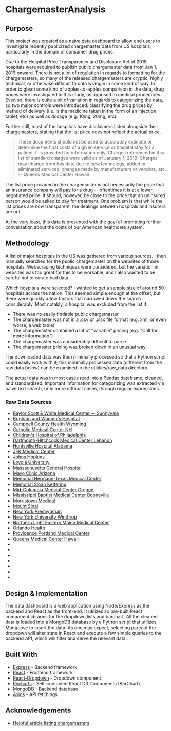 # ChargemasterAnalysis

## Purpose

This project was created as a naive data dashboard to allow end users to investigate recently publicized chargemaster data from US hospitals, particularly in the domain of consumer drug prices. 

Due to the Hospital Price Transparency and Disclosure Act of 2018, hospitals were required to publish public chargemaster data from Jan 1, 2019 onward. There is not a lot of regulation in regards to formatting for the chargemasters, so many of the released chargemasters are cryptic, highly technical, or otherwise difficult to data wrangle in some kind of way. In order to glean some kind of apples-to-apples comparison in the data, drug prices were investigated in this study, as opposed to medical procedures. Even so, there is quite a bit of variation in regards to categorizing the data, so two major controls were introduced: classifying the drug prices by method of delivery (i.e. is the medicine taken in the form of an injection, tablet, etc) as well as dosage (e.g. 10mg, 20mg, etc).

Further still, most of the hospitals have disclaimers listed alongside their chargemasters, stating that the list price does not reflect the actual price. 

>These documents should not be used to accurately estimate or determine the final costs of a given service or hospital stay for a patient. It is provided for information only. Charges referenced in this list of standard charges were valid as of January 1, 2019. Charges may change from this date due to new technology, added or eliminated services, changes made by manufacturers or vendors, etc. -- Queens Medical Center Hawaii

The list price provided in the chargemaster is not necessarily the price that an insurance company will pay for a drug -- oftentimes it is at a lower, negotiated price. It should, however, be close to the price that an uninsured person would be asked to pay for treatment. One problem is that while the list prices are now transparent, the dealings between hospitals and insurers are not.

At the very least, this data is presented with the goal of prompting further conversation about the costs of our American healthcare system.

## Methodology

A list of major hospitals in the US was gathered from various sources. I then manually searched for the public chargemaster on the websites of those hospitals. Webscraping techniques were considered, but the variation in websites was too great for this to be workable, and I also wanted to be careful not to curate bad data.

Which hospitals were selected? I wanted to get a sample size of around 50 hospitals across the nation. This seemed simple enough at the offset, but there were quickly a few factors that narrowed down the search considerably. Most notably, a hospital was excluded from the list if:

* There was no easily findable public chargemaster
* The chargemaster was not in a .csv or .xlsx file format (e.g. xml, or even worse, a web table)
* The chargemaster contained a lot of "variable" pricing (e.g. "Call for more information")
* The chargemaster was considerably difficult to parse
* The chargemaster pricing was broken down in an unusual way

The downloaded data was then minimally processed so that a Python script could easily work with it; this minimally processed data (different from the raw data below) can be examined in the utilities/raw_data directory.

The actual data was in most cases read into a Pandas dataframe, cleaned, and standardized. Important information for categorizing was extracted via naive text search, or in more difficult cases, through regular expressions.

### Raw Data Sources
* [Baylor Scott & White Medical Center -- Sunnyvale](https://www.bswhealth.com/locations/sunnyvale/patient-tools/Pages/hospital-pricing-information.aspx)
* [Brigham and Women's Hospital](https://www.partners.org/for-patients/Patient-Billing-Financial-Assistance/Hospital-Charge-Listing.aspx)
* [Campbell County Health Wyoming](https://www.cchwyo.org/As_Our_Patient/Paying_For_Care.aspx)
* [Catholic Medical Center NH](https://www.catholicmedicalcenter.org/patients-visitors/insurance-and-billing/chargemaster)
* [Children's Hospital of Philadelphia](https://www.chop.edu/centers-programs/billing-and-insurance/understanding-hospital-charges)
* [Dartmouth-Hitchcock Medical Center Lebanon](https://www.dartmouth-hitchcock.org/billing-charges/charges_dhmc.html)
* [Huntsville Hospital Alabama](https://www.huntsvillehospital.org/price-transparency)
* [JFK Medical Center](https://jfkmc.com/about/legal/detail-price-list.dot)
* [Johns Hopkins](https://www.hopkinsmedicine.org/patient_care/billing-insurance/billing/charges-fees.html)
* [Loyola University](https://www.loyolamedicine.org/patient-info/understanding-hospital-charges)
* [Massachusetts General Hospital](https://www.massgeneral.org/notices/billing/)
* [Mayo Clinic Arizona](https://www.mayoclinic.org/patient-visitor-guide/billing-insurance/price-estimates/chargemaster)
* [Memorial Hermann-Texas Medical Center](https://www.memorialhermann.org/patients-caregivers/memorial-hermann-charge-master/)
* [Memorial Sloan Kettering](https://www.mskcc.org/insurance-assistance/standard-price-list)
* [Mid-Columbia Medical Center Oregon](https://www.mcmc.net/latest-news/2019/january/hospital-pricing-frequently-asked-questions-/)
* [Mississippi Baptist Medical Center Booneville](https://www.baptistonline.org/estimate-my-costs)
* [Morristown Medical](https://www.atlantichealth.org/patients-visitors/insurance/out-network-insurance.html)
* [Mount Sinai](https://www.mountsinai.org/about/insurance/cm-faq-msh)
* [New York Presbyterian](https://www.nyp.org/patients-and-visitors/paying-for-care)
* [New York University Winthrop](https://www.nyuwinthrop.org/standard-charges)
* [Northern Light Eastern Maine Medical Center](https://northernlighthealth.org/Locations/Eastern-Maine-Medical-Center/Patients-Visitors/Billing/Price-Transparency)
* [Orlando Health](https://www.orlandohealth.com/patients-and-visitors/patient-financial-resources/pricing-transparency-guide)
* [Providence Portland Medical Center](https://oregon.providence.org/location-directory/p/providence-portland-medical-center/guest-information/pricing-transparency/)
* [Queens Medical Center Hawaii](https://www.queens.org/the-queens-medical-center/patients-and-visitors/pay-your-bill/transparency-pricing-qmc)
* []()
* []()
* []()
* []()
* []()
* []()
* []()

## Design & Implementation

The data dashboard is a web application using Node/Express as the backend and React as the front-end. It utilizes so pre-built React component libraries for the dropdown lists and barchart. All the cleaned data is loaded into a MongoDB database by a Python script that utilizes Mongoose to insert the data. As one may expect, selecting parts of the dropdown will alter state in React and execute a few simple queries to the backend API, which will filter and serve the relevant data.

## Built With

* [Express](https://expressjs.com/) - Backend framework
* [React](https://reactjs.org/) - Frontend framework
* [React-Dropdown](https://www.npmjs.com/package/react-dropdown) - Dropdown component
* [Recharts](http://recharts.org/en-US/) - Self-contained React D3 Components (BarChart)
* [MongoDB](https://www.mongodb.com/) - Backend database
* [Axios](https://www.axios.com/) - API fetchings

## Acknowledgements

* [Helpful article listing chargemasters](https://qz.com/1518545/price-lists-for-the-115-biggest-us-hospitals-new-transparency-law/)

